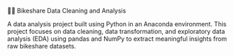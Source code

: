 🚴‍♀️ Bikeshare Data Cleaning and Analysis

A data analysis project built using Python in an Anaconda environment.
This project focuses on data cleaning, data transformation, and exploratory data analysis (EDA) using pandas and NumPy to extract meaningful insights from raw bikeshare datasets.
